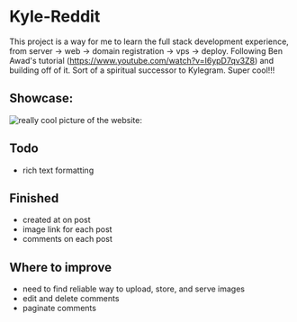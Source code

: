 # Kyle-Reddit

This project is a way for me to learn the full stack development experience, from server -> web -> domain registration -> vps -> deploy. Following Ben Awad's tutorial (https://www.youtube.com/watch?v=I6ypD7qv3Z8) and building off of it. Sort of a spiritual successor to Kylegram. Super cool!!!

## Showcase:

![really cool picture of the website](https://cdn.discordapp.com/attachments/200994742782132224/794689647694708766/Kyle_Reddit_Screenshot_2021-01-01_141241.png):

## Todo

-   rich text formatting

## Finished

-   created at on post
-   image link for each post
-   comments on each post

## Where to improve

-   need to find reliable way to upload, store, and serve images
-   edit and delete comments
-   paginate comments
